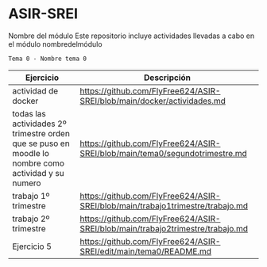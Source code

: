 # ASIR-SREI
Nombre del módulo
Este repositorio incluye actividades llevadas a cabo en el módulo nombredelmódulo


    Tema 0 - Nombre tema 0
  
| Ejercicio   | Descripción   |
| ----------- | ------------- |
| actividad de docker |       https://github.com/FlyFree624/ASIR-SREI/blob/main/docker/actividades.md        |
| todas las actividades 2º trimestre orden que se puso en moodle lo nombre como actividad y su numero |  https://github.com/FlyFree624/ASIR-SREI/blob/main/tema0/segundotrimestre.md         |
| trabajo 1º trimestre |    https://github.com/FlyFree624/ASIR-SREI/blob/main/trabajo1trimestre/trabajo.md           |
| trabajo 2º trimestre|   https://github.com/FlyFree624/ASIR-SREI/blob/main/trabajo2trimestre/trabajo.md            |
| Ejercicio 5 | https://github.com/FlyFree624/ASIR-SREI/edit/main/tema0/README.md          |



